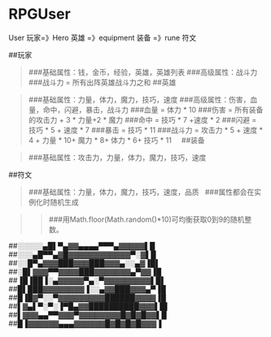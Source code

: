 # RPGUser
User 玩家=》Hero 英雄 =》equipment 装备 =》rune 符文

##玩家

>###基础属性：钱，金币，经验，英雄，英雄列表
>###高级属性：战斗力
>###战斗力 = 所有出阵英雄战斗力之和
##英雄

>###基础属性：力量，体力，魔力，技巧，速度
>###高级属性：伤害，血量，命中，闪避，暴击，战斗力
>###血量 = 体力 * 10
>###伤害 = 所有装备的攻击力 + 3 * 力量+2 * 魔力
>###命中 = 技巧 * 7 +速度 * 2
>###闪避 = 技巧 * 5 + 速度 * 7
>###暴击 = 技巧 * 11
>###战斗力 = 攻击力 * 5 + 速度 * 4 + 力量 * 10+ 魔力 * 8+ 体力 * 6+ 技巧 * 11    
##装备

>###基础属性：攻击力，力量，体力，魔力，技巧，速度 


##符文

>###基础属性：力量，体力，魔力，技巧，速度，品质  
>###属性都会在实例化时随机生成


>>###用Math.floor(Math.random()*10)可均衡获取0到9的随机整数。

##░░░░░▄█▌▀▄▓▓▄▄▄▄▀▀▀▄▓▓▓▓▓▌█
##░░░▄█▀▀▄▓█▓▓▓▓▓▓▓▓▓▓▓▓▀░▓▌█
##░░█▀▄▓▓▓███▓▓▓███▓▓▓▄░░▄▓▐█▌ 
##░█▌▓▓▓▀▀▓▓▓▓███▓▓▓▓▓▓▓▄▀▓▓▐█
##▐█▐██▐░▄▓▓▓▓▓▀▄░▀▓▓▓▓▓▓▓▓▓▌█▌
##█▌███▓▓▓▓▓▓▓▓▐░░▄▓▓███▓▓▓▄▀▐█ 
##█▐█▓▀░░▀▓▓▓▓▓▓▓▓▓██████▓▓▓▓▐█ 
##▌▓▄▌▀░▀░▐▀█▄▓▓██████████▓▓▓▌█▌
##▌▓▓▓▄▄▀▀▓▓▓▀▓▓▓▓▓▓▓▓█▓█▓█▓▓▌█
##█▐▓▓▓▓▓▓▄▄▄▓▓▓▓▓▓█▓█▓█▓█▓▓▓▐

